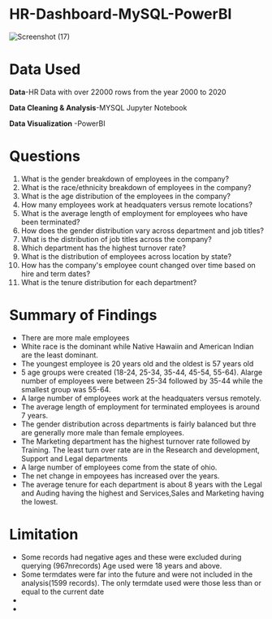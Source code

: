 # HR-Dashboard-MySQL-PowerBI
![Screenshot (17)](https://github.com/user-attachments/assets/45303e35-7381-434e-9564-79201044f8b6)

# Data Used
**Data**-HR Data with over 22000 rows from the year 2000 to 2020

**Data Cleaning & Analysis**-MYSQL Jupyter Notebook

**Data Visualization** -PowerBI

# Questions
1. What is the gender breakdown of employees in the company?
2. What is the race/ethnicity breakdown of employees in the company?
3. What is the age distribution of the employees in the company?
4. How many employees work at headquaters versus remote locations?
5. What is the average length of employment for employees who have been terminated?
6. How does the gender distribution vary across department and job titles?
7. What is the distribution of job titles across the company?
8. Which department has the highest turnover rate?
9. What is the distribution of employees across location by state?
10. How has the company's employee count changed over time based on hire and term dates?
11. What is the tenure distribution for each department?

# Summary of Findings
- There are more male employees
- White race is the dominant while Native Hawaiin and American Indian are the least dominant.
- The youngest employee is 20 years old and the oldest is 57 years old
- 5 age groups were created (18-24, 25-34, 35-44, 45-54, 55-64). Alarge number of employees were between 25-34 followed by 35-44 while the smallest group was 55-64.
- A large number of employees work at the headquaters versus remotely.
- The average length of employment for terminated employees is around 7 years.
- The gender distribution across departments is fairly balanced but thre are generally more male than female employees.
- The Marketing department has the highest turnover rate followed by Training. The least turn over rate are in the Research and development, Support and Legal
departments
- A large number of employees come from the state of ohio.
- The net change in empoyees has increased over the years.
- The average tenure for each department is about 8 years with the Legal and Auding having the highest and Services,Sales and Marketing having the lowest.

# Limitation
- Some records had negative ages and these were excluded during querying (967nrecords) Age used were 18 years and above.
- Some termdates were far into the future and were not included in the analysis(1599 records). The only termdate used were those less than or equal to the current date
- 
- 

